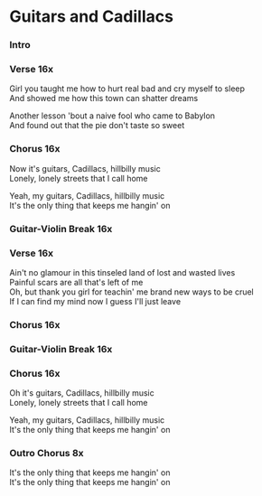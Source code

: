 # Guitars and Cadillacs  
  
### Intro  
  
### Verse  16x  

Girl you taught me how to hurt real bad and cry myself to sleep  
And showed me how this town can shatter dreams  
  
Another lesson 'bout a naive fool who came to Babylon  
And found out that the pie don't taste so sweet  
  
### Chorus  16x  

Now it's guitars, Cadillacs, hillbilly music  
Lonely, lonely streets that I call home  
  
Yeah, my guitars, Cadillacs, hillbilly music  
It's the only thing that keeps me hangin' on  
  
### Guitar-Violin Break  16x  
  
### Verse  16x  

Ain't no glamour in this tinseled land of lost and wasted lives  
Painful scars are all that's left of me  
Oh, but thank you girl for teachin' me brand new ways to be cruel  
If I can find my mind now I guess I'll just leave  
  
### Chorus  16x  
  
### Guitar-Violin Break  16x  
  
### Chorus  16x  

Oh it's guitars, Cadillacs, hillbilly music  
Lonely, lonely streets that I call home  
  
Yeah, my guitars, Cadillacs, hillbilly music  
It's the only thing that keeps me hangin' on  
  
### Outro Chorus  8x  

It's the only thing that keeps me hangin' on  
It's the only thing that keeps me hangin' on  
